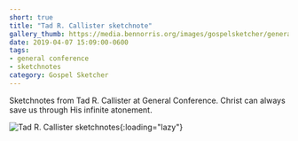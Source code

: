 ```yaml
---
short: true
title: "Tad R. Callister sketchnote"
gallery_thumb: https://media.bennorris.org/images/gospelsketcher/general-conference/apr-2019/sun-am-callister-sketchnotes.jpg
date: 2019-04-07 15:09:00-0600
tags:
- general conference
- sketchnotes
category: Gospel Sketcher
---
```


Sketchnotes from Tad R. Callister at General Conference. Christ can always save us through His infinite atonement.

![Tad R. Callister sketchnotes](https://media.bennorris.org/images/gospelsketcher/general-conference/apr-2019/sun-am-callister-sketchnotes.jpg){:loading="lazy"}
